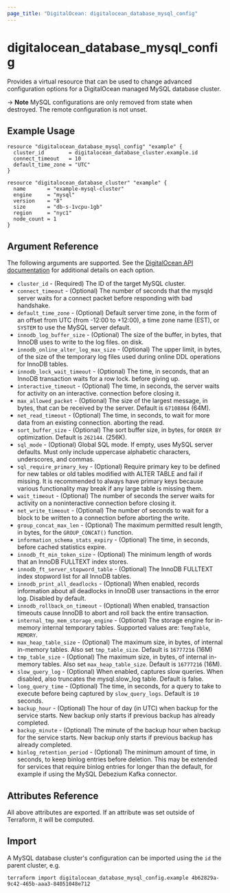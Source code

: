 ```yaml
---
page_title: "DigitalOcean: digitalocean_database_mysql_config"
---
```


# digitalocean\_database\_mysql\_config

Provides a virtual resource that can be used to change advanced configuration
options for a DigitalOcean managed MySQL database cluster.

-> **Note** MySQL configurations are only removed from state when destroyed. The remote configuration is not unset.

## Example Usage

```hcl
resource "digitalocean_database_mysql_config" "example" {
  cluster_id        = digitalocean_database_cluster.example.id
  connect_timeout   = 10
  default_time_zone = "UTC"
}

resource "digitalocean_database_cluster" "example" {
  name       = "example-mysql-cluster"
  engine     = "mysql"
  version    = "8"
  size       = "db-s-1vcpu-1gb"
  region     = "nyc1"
  node_count = 1
}
```


## Argument Reference

The following arguments are supported. See the [DigitalOcean API documentation](https://docs.digitalocean.com/reference/api/api-reference/#operation/databases_patch_config)
for additional details on each option.

* `cluster_id` - (Required)  The ID of the target MySQL cluster.
* `connect_timeout` - (Optional) The number of seconds that the mysqld server waits for a connect packet before responding with bad handshake.
* `default_time_zone` - (Optional) Default server time zone, in the form of an offset from UTC (from -12:00 to +12:00), a time zone name (EST), or `SYSTEM` to use the MySQL server default.
* `innodb_log_buffer_size` - (Optional) The size of the buffer, in bytes, that InnoDB uses to write to the log files. on disk.
* `innodb_online_alter_log_max_size` - (Optional) The upper limit, in bytes, of the size of the temporary log files used during online DDL operations for InnoDB tables.
* `innodb_lock_wait_timeout` - (Optional) The time, in seconds, that an InnoDB transaction waits for a row lock. before giving up.
* `interactive_timeout` - (Optional) The time, in seconds, the server waits for activity on an interactive. connection before closing it.
* `max_allowed_packet` - (Optional) The size of the largest message, in bytes, that can be received by the server. Default is `67108864` (64M).
* `net_read_timeout` - (Optional) The time, in seconds, to wait for more data from an existing connection. aborting the read.
* `sort_buffer_size` - (Optional) The sort buffer size, in bytes, for `ORDER BY` optimization. Default is `262144`. (256K).
* `sql_mode` - (Optional) Global SQL mode. If empty, uses MySQL server defaults. Must only include uppercase alphabetic characters, underscores, and commas.
* `sql_require_primary_key` - (Optional) Require primary key to be defined for new tables or old tables modified with ALTER TABLE and fail if missing. It is recommended to always have primary keys because various functionality may break if any large table is missing them.
* `wait_timeout` - (Optional) The number of seconds the server waits for activity on a noninteractive connection before closing it.
* `net_write_timeout` - (Optional) The number of seconds to wait for a block to be written to a connection before aborting the write.
* `group_concat_max_len` - (Optional) The maximum permitted result length, in bytes, for the `GROUP_CONCAT()` function.
* `information_schema_stats_expiry` - (Optional) The time, in seconds, before cached statistics expire.
* `innodb_ft_min_token_size` - (Optional) The minimum length of words that an InnoDB FULLTEXT index stores.
* `innodb_ft_server_stopword_table` - (Optional) The InnoDB FULLTEXT index stopword list for all InnoDB tables.
* `innodb_print_all_deadlocks` - (Optional) When enabled, records information about all deadlocks in InnoDB user transactions in the error log. Disabled by default.
* `innodb_rollback_on_timeout` - (Optional) When enabled, transaction timeouts cause InnoDB to abort and roll back the entire transaction.
* `internal_tmp_mem_storage_engine` - (Optional) The storage engine for in-memory internal temporary tables. Supported values are: `TempTable`, `MEMORY`.
* `max_heap_table_size` - (Optional) The maximum size, in bytes, of internal in-memory tables. Also set `tmp_table_size`. Default is `16777216` (16M)
* `tmp_table_size` - (Optional) The maximum size, in bytes, of internal in-memory tables. Also set `max_heap_table_size`. Default is `16777216` (16M).
* `slow_query_log` - (Optional) When enabled, captures slow queries. When disabled, also truncates the mysql.slow_log table. Default is false.
* `long_query_time` - (Optional) The time, in seconds, for a query to take to execute before being captured by `slow_query_logs`. Default is `10` seconds.
* `backup_hour` - (Optional) The hour of day (in UTC) when backup for the service starts. New backup only starts if previous backup has already completed.
* `backup_minute` - (Optional) The minute of the backup hour when backup for the service starts. New backup only starts if previous backup has already completed.
* `binlog_retention_period` - (Optional) The minimum amount of time, in seconds, to keep binlog entries before deletion. This may be extended for services that require binlog entries for longer than the default, for example if using the MySQL Debezium Kafka connector.

## Attributes Reference

All above attributes are exported. If an attribute was set outside of Terraform, it will be computed.

## Import

A MySQL database cluster's configuration can be imported using the `id` the parent cluster, e.g.

```
terraform import digitalocean_database_mysql_config.example 4b62829a-9c42-465b-aaa3-84051048e712
```

